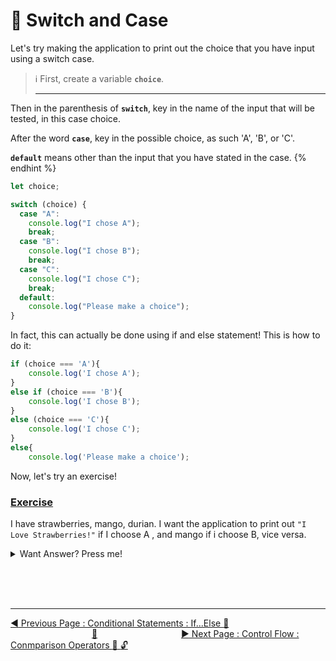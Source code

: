 # :key: Switch and Case

Let's try making the application to print out the choice that you have input using a switch case.

> :information_source: First, create a variable **`choice`**.
> <br><hr>

Then in the parenthesis of **`switch`**, key in the name of the input that will be tested, in this case choice.

After the word **`case`**, key in the possible choice, as such 'A', 'B', or 'C'.

**`default`** means other than the input that you have stated in the case.
{% endhint %}

```javascript
let choice;

switch (choice) {
  case "A":
    console.log("I chose A");
    break;
  case "B":
    console.log("I chose B");
    break;
  case "C":
    console.log("I chose C");
    break;
  default:
    console.log("Please make a choice");
}
```

In fact, this can actually be done using if and else statement! This is how to do it:

```javascript
if (choice === 'A'){
    console.log('I chose A');
}
else if (choice === 'B'){
    console.log('I chose B');
}
else (choice === 'C'){
    console.log('I chose C');
}
else{
    console.log('Please make a choice');
```

Now, let's try an exercise!

### <ins>Exercise</ins>

I have strawberries, mango, durian. I want the application to print out `"I Love Strawberries!"` if I choose A , and mango if i choose B, vice versa.

<details>
<summary>Want Answer? Press me!</summary>
<br>

```javascript
let choice;

switch (choice){
    case 'A'
        console.log("I LOVE Strawberries!");
        break;
    case 'B'
        console.log("I LOVE Mango!");
        break;
    case 'C'
        console.log("I LOVE Durian!");
        break;
    default:
        console.log("Please make a choice.");
}

```

</details>

<br><br><br>

<hr>

[:arrow_backward: Previous Page : Conditional Statements : If...Else :key: ](if-and-else-if....else.md) &nbsp;&nbsp;&nbsp;&nbsp;&nbsp;&nbsp;&nbsp;&nbsp;&nbsp;&nbsp;&nbsp;&nbsp;&nbsp;&nbsp;&nbsp;&nbsp;&nbsp;&nbsp;&nbsp;&nbsp;&nbsp;&nbsp;&nbsp;&nbsp;&nbsp;&nbsp;&nbsp;&nbsp;&nbsp;&nbsp;&nbsp;&nbsp;&nbsp;[:house_with_garden:](../../README.md)&nbsp;&nbsp;&nbsp;&nbsp;&nbsp;&nbsp;&nbsp;&nbsp;&nbsp;&nbsp;&nbsp;&nbsp;&nbsp;&nbsp;&nbsp;&nbsp;&nbsp;&nbsp;&nbsp;&nbsp;&nbsp;&nbsp;&nbsp;&nbsp;&nbsp;&nbsp;&nbsp;&nbsp;&nbsp;&nbsp;&nbsp;&nbsp;&nbsp; [:arrow_forward: Next Page : Control Flow : Conmparison Operators :triangular_flag_on_post: :unlock:](../comparison-operators.md)
